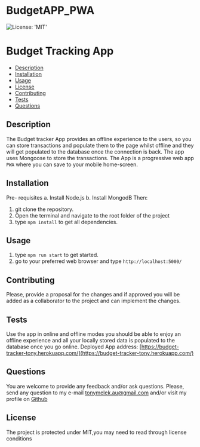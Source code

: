 # BudgetAPP_PWA
![License: 'MIT'](https://img.shields.io/badge/License-MIT-yellow.svg)
# Budget Tracking App
* [Description](#description)
* [Installation](#installation)
* [Usage](#usage)
* [License](#license)
* [Contributing](#contributing)
* [Tests](#tests)
* [Questions](#questions)
## Description
The Budget tracker App provides an offline experience to the users, so you can store transactions and populate them to the page whilst offline and they will get populated to the database once the connection is back.
The app uses Mongoose to store the transactions.
The App is a progressive web app `PWA` where you can save to your mobile home-screen.
## Installation
Pre- requisites
a. Install Node.js
b. Install MongodB
Then:
1. git clone the repository.
2. Open the terminal and navigate to the root folder of the project
3. type `npm install` to get all dependencies.

## Usage
1. type `npm run start` to get started.
2. go to your preferred web browser and type `http://localhost:5000/`
## Contributing
Please, provide a proposal for the changes and if approved you will be added as a collaborator to the project and can implement the changes.
## Tests
Use the app in online and offline modes you should be able to enjoy an offline experience and all your locally stored data is populated to the database once you go online.
Deployed App address: [https://budget-tracker-tony.herokuapp.com/](https://budget-tracker-tony.herokuapp.com/)
## Questions
You are welcome to provide any feedback and/or ask questions.
Please, send any question to my e-mail [tonymelek.au@gmail.com](mailto:tonymelek.au@gmail.com) and/or visit my profile on [Github](https://github.com/tonymelek)

## License
The project is protected under MIT,you may need to read through license conditions